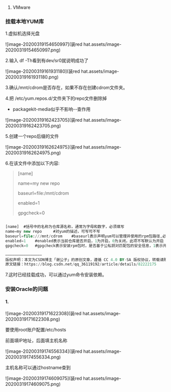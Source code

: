 1. VMware

### 挂载本地YUM库

1.虚拟机选择光盘

![image-20200319154650997](装red hat.assets/image-20200319154650997.png)

2.输入 df -Th看到有dev/sr0就说明成功了

![image-20200319161931180](装red hat.assets/image-20200319161931180.png)

3.确认/mnt/cdrom是否存在，如果不存在创建cdrom文件夹。

4.把 /etc/yum.repos.d/文件夹下的repo文件删除掉

* packagekit-media似乎不影响--查作用

![image-20200319162423705](装red hat.assets/image-20200319162423705.png)

5.创建一个repo后缀的文件

![image-20200319162624975](装red hat.assets/image-20200319162624975.png)

6.在该文件中添加以下内容:

>[name]
>
>name=my new repo 
>
>baseurl=file:/mnt/cdrom
>
>enabled=1
>
>gpgcheck=0 

```sql

[name]  #括号中的名称为仓库源名称，通常为字母和数字，必须填写
name=my new repo     #对yum的描述，可写可不写
baseurl=file:///mnt/cdrom    #baseurl表示声明yum可以管理并使用的rpm包路径,必须填写
enabled=1    #enabled表示当前仓库是否开启，1为开启，0为关闭，此项不写默认为开启
gpgcheck=0   #gpgcheck表示安装rpm包时，是否基于公私钥对匹配包的安全信息，1表示开启， #0表示关闭，此项不写默认为验证

————————————————
版权声明：本文为CSDN博主「谢公子」的原创文章，遵循 CC 4.0 BY-SA 版权协议，转载请附上原文出处链接及本声明。
原文链接：https://blog.csdn.net/qq_36119192/article/details/82222175
```

7.这时已经挂载成功，可以通过yum命令安装依赖。



### 安装Oracle的问题

#### 1.

![image-20200319171622308](装red hat.assets/image-20200319171622308.png)

要使用root账户配置/etc/hosts

前面填IP地址，后面填主机名称

![image-20200319174556334](装red hat.assets/image-20200319174556334.png)

主机名称可以通过hostname查到

![image-20200319174609075](装red hat.assets/image-20200319174609075.png)